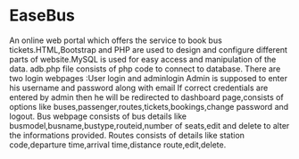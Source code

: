 # EaseBus
An online web portal which offers the service to book bus
tickets.HTML,Bootstrap and PHP are used to design and configure
different parts of website.MySQL is used for easy access and manipulation of the data.
adb.php file consists of php code to connect to database.
There are two login webpages :User login and adminlogin
Admin is supposed to enter his username and password along with email
If correct credentials are entered by admin then he will be redirected to dashboard page,consists of options like buses,passenger,routes,tickets,bookings,change password and logout.
Bus webpage consists of bus details like busmodel,busname,bustype,routeid,number of seats,edit and delete to alter the informations provided.
Routes consists of details like station code,departure time,arrival time,distance route,edit,delete.
